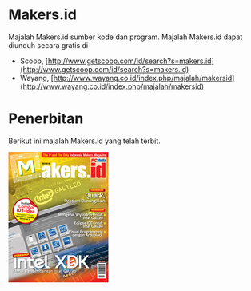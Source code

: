 # Makers.id
Majalah Makers.id sumber kode dan program. Majalah Makers.id dapat diunduh secara gratis di
* Scoop, [http://www.getscoop.com/id/search?s=makers.id](http://www.getscoop.com/id/search?s=makers.id)
* Wayang, [http://www.wayang.co.id/index.php/majalah/makersid](http://www.wayang.co.id/index.php/majalah/makersid)

# Penerbitan
Berikut ini majalah Makers.id yang telah terbit.

![alt text](/images/vol2.jpg "Majalah Makers.id Volume 2")
